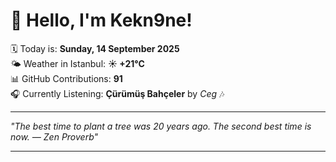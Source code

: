 # 👋 Hello, I'm Kekn9ne!

🗓️ Today is: **Sunday, 14 September 2025**  
🌤️ Weather in Istanbul: **☀️   +21°C**  
📊 GitHub Contributions: **91**  
🎧 Currently Listening: **Çürümüş Bahçeler** by *Ceg* 🎶

---

_"The best time to plant a tree was 20 years ago. The second best time is now. — *Zen Proverb*"_

---

